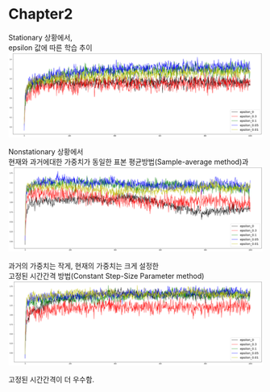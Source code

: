 # Chapter2



Stationary 상황에서,   
epsilon 값에 따른 학습 추이 
![stationary](img/stationary_sample_avg.png)
   
   

Nonstationary 상황에서      
현재와 과거에대한 가중치가 동일한 표본 평균방법(Sample-average method)과    
![sample1](img/nonstationary_sample_avg.png)    
     
    

과거의 가중치는 작게, 현재의 가중치는 크게 설정한    
고정된 시간간격 방법(Constant Step-Size Parameter method)
![sample2](img/nonstationary_fixed.png)    

고정된 시간간격이 더 우수함.